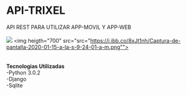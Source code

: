# API-TRIXEL
API REST PARA UTILIZAR APP-MOVIL Y APP-WEB
<br>
<br>
<img heigth="700" src="https://i.ibb.co/4V1pVpr/Captura-de-pantalla-2020-01-15-a-la-s-9-23-26-a-m.png">
<img heigth="700" src="src="https://i.ibb.co/8xJt1nh/Captura-de-pantalla-2020-01-15-a-la-s-9-24-01-a-m.png"">
<br>
<br>
<br>
**Tecnologias Utilizadas**
<br>-Python 3.0.2
<br>-Django
<br>-Sqlite
